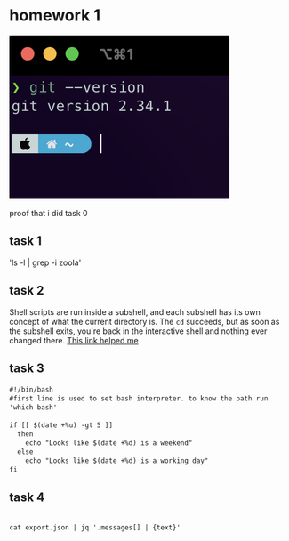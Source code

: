 # homework 1

![](images/task1.png)

proof that i did task 0

## task 1

'ls -l | grep -i zoola'

## task 2
Shell scripts are run inside a subshell, and each subshell has its own concept of what the current directory is. The `cd` succeeds, but as soon as the subshell exits, you're back in the interactive shell and nothing ever changed there.
[This link helped me](https://stackoverflow.com/questions/255414/why-cant-i-change-directories-using-cd-in-a-script)
## task 3

```
#!/bin/bash
#first line is used to set bash interpreter. to know the path run 'which bash'

if [[ $(date +%u) -gt 5 ]]
  then
	echo "Looks like $(date +%d) is a weekend"
  else
	echo "Looks like $(date +%d) is a working day"
fi
```

## task 4

```

cat export.json | jq '.messages[] | {text}'

```
